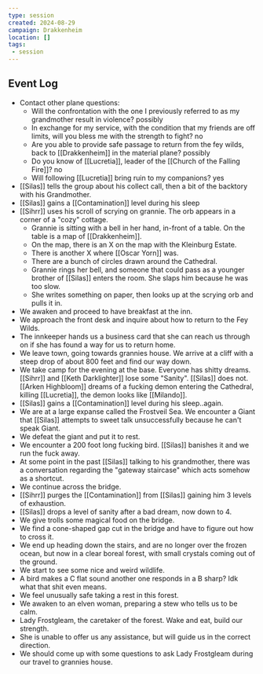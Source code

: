 ```yaml
---
type: session
created: 2024-08-29
campaign: Drakkenheim
location: []
tags:
 - session
---
```


## Event Log

- Contact other plane questions:
	- Will the confrontation with the one I previously referred to as my grandmother result in violence? possibly
	- In exchange for my service, with the condition that my friends are off limits, will you bless me with the strength to fight? no
	- Are you able to provide safe passage to return from the fey wilds, back to [[Drakkenheim]] in the material plane? possibly
	- Do you know of [[Lucretia]], leader of the [[Church of the Falling Fire]]? no
	- Will following [[Lucretia]] bring ruin to my companions? yes
- [[Silas]] tells the group about his collect call, then a bit of the backtory with his Grandmother.
- [[Silas]] gains a [[Contamination]] level during his sleep
- [[Sihrr]] uses his scroll of scrying on grannie. The orb appears in a corner of a "cozy" cottage.
	- Grannie is sitting with a bell in her hand, in-front of a table. On the table is a map of [[Drakkenheim]].
	- On the map, there is an X on the map with the Kleinburg Estate.
	- There is another X where [[Oscar Yorn]] was.
	- There are a bunch of circles drawn around the Cathedral.
	- Grannie rings her bell, and someone that could pass as a younger brother of [[Silas]] enters the room. She slaps him because he was too slow.
	- She writes something on paper, then looks up at the scrying orb and pulls it in.
- We awaken and proceed to have breakfast at the inn.
- We approach the front desk and inquire about how to return to the Fey Wilds.
- The innkeeper hands us a business card that she can reach us through on if she has found a way for us to return home.
- We leave town, going towards grannies house. We arrive at a cliff with a steep drop of about 800 feet and find our way down.
- We take camp for the evening at the base. Everyone has shitty dreams. [[Sihrr]] and [[Keth Darklighter]] lose some "Sanity". [[Silas]] does not. [[Arken Highbloom]] dreams of a fucking demon entering the Cathedral, killing [[Lucretia]], the demon looks like [[Milando]].
- [[Silas]] gains a [[Contamination]] level during his sleep..again.
- We are at a large expanse called the Frostveil Sea. We encounter a Giant that [[Silas]] attempts to sweet talk unsuccessfully because he can't speak Giant.
- We defeat the giant and put it to rest.
- We encounter a 200 foot long fucking bird. [[Silas]] banishes it and we run the fuck away.
- At some point in the past [[Silas]] talking to his grandmother, there was a conversation regarding the "gateway staircase" which acts somehow as a shortcut. 
- We continue across the bridge.
- [[Sihrr]] purges the [[Contamination]] from [[Silas]] gaining him 3 levels of exhaustion.
- [[Silas]] drops a level of sanity after a bad dream, now down to 4.
- We give trolls some magical food on the bridge.
- We find a cone-shaped gap cut in the bridge and have to figure out how to cross it.
- We end up heading down the stairs, and are no longer over the frozen ocean, but now in a clear boreal forest, with small crystals coming out of the ground.
- We start to see some nice and weird wildlife.
- A bird makes a C flat sound another one responds in a B sharp? Idk what that shit even means.
- We feel unusually safe taking a rest in this forest.
- We awaken to an elven woman, preparing a stew who tells us to be calm.
- Lady Frostgleam, the caretaker of the forest. Wake and eat, build our strength.
- She is unable to offer us any assistance, but will guide us in the correct direction.
- We should come up with some questions to ask Lady Frostgleam during our travel to grannies house.

